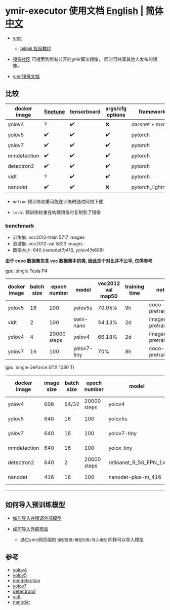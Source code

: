 # ymir-executor 使用文档 [English](./README.md) | [简体中文](./README_zh-CN.md)

- [ymir](https://github.com/IndustryEssentials/ymir)

  - [bilibili 视频教程](https://b23.tv/KS5b5oF)

- [镜像社区](http://pubimg.vesionbook.com:8110/img) 可搜索到所有公开的ymir算法镜像， 同时可共享其他人发布的镜像。

- [ymir镜像文档](https://ymir-executor-fork.readthedocs.io/zh/latest/#)

## 比较

| docker image | [finetune](https://github.com/modelai/ymir-executor-fork/wiki/use-yolov5-to-finetune-or-training-model) | tensorboard | args/cfg options | framework | onnx | pretrained weight |
| - | - | - | - | - | - | - |
| yolov4 | ? | ✔️ | ❌ | darknet + mxnet | ❌ | local |
| yolov5 | ✔️ | ✔️ | ✔️ | pytorch | ✔️ | local+online |
| yolov7 | ✔️ | ✔️ | ✔️ | pytorch | ❌ | local+online |
| mmdetection | ✔️ | ✔️ | ✔️ | pytorch | ❌ | local+online |
| detectron2 | ✔️ | ✔️ | ✔️ | pytorch | ❌ | online |
| vidt | ? | ✔️ | ✔️ | pytorch | ❌ | online |
| nanodet | ✔️ | ✔️ | ❌ | pytorch_lightning | ❌ | local+online |

- `online` 预训练权重可能在训练时通过网络下载

- `local` 预训练权重在构建镜像时复制到了镜像

### benchmark

- 训练集: voc2012-train 5717 images
- 测试集: voc2012-val 5823 images
- 图像大小: 640 (nanodet为416, yolov4为608)

**由于 coco 数据集包含 voc 数据集中的类, 因此这个对比并不公平, 仅供参考**

gpu: single Tesla P4

| docker image | batch size | epoch number | model | voc2012 val map50 | training time | note |
| - | - | - | - | - | - | - |
| yolov5 | 16 | 100 | yolov5s | 70.05% | 9h | coco-pretrained |
| vidt | 2 | 100 | swin-nano | 54.13% | 2d | imagenet-pretrained |
| yolov4 | 4 | 20000 steps | yolov4 | 66.18% | 2d | imagenet-pretrained |
| yolov7 | 16 | 100 | yolov7-tiny | 70% | 8h | coco-pretrained |

gpu: single GeForce GTX 1080 Ti

| docker image | image size | batch size | epoch number | model | voc2012 val map50 | training time | note |
| - | - | - | - | - | - | - | - |
| yolov4 | 608 | 64/32 | 20000 steps | yolov4 | 72.73% | 6h | imagenet-pretrained |
| yolov5 | 640 | 16 | 100 | yolov5s | 70.35% | 2h | coco-pretrained |
| yolov7 | 640 | 16 | 100 | yolov7-tiny | 70.4% | 5h | coco-pretrained |
| mmdetection | 640 | 16 | 100 | yolox_tiny | 66.2% | 5h | coco-pretrained |
| detectron2 | 640 | 2 | 20000 steps | retinanet_R_50_FPN_1x | 53.54% | 2h | imagenet-pretrained |
| nanodet | 416 | 16 | 100 | nanodet-plus-m_416 | 58.63% | 5h | imagenet-pretrained |

---

## 如何导入预训练模型

- [如何导入并精调外部模型](https://github.com/modelai/ymir-executor-fork/wiki/import-and-finetune-model)

- [如何导入外部模型](https://github.com/IndustryEssentials/ymir/blob/master/dev_docs/import-extra-models.md)

    - 通过ymir网页端的 `模型管理/模型列表/导入模型` 同样可以导入模型

## 参考

- [yolov4](https://github.com/AlexeyAB/darknet)
- [yolov5](https://github.com/ultralytics/yolov5)
- [mmdetection](https://github.com/open-mmlab/mmdetection)
- [yolov7](https://github.com/wongkinyiu/yolov7)
- [detectron2](https://github.com/facebookresearch/detectron2)
- [vidt](https://github.com/naver-ai/vidt)
- [nanodet](https://github.com/RangiLyu/nanodet)
